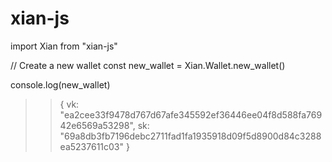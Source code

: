 # xian-js
import Xian from "xian-js"

// Create a new wallet
const new_wallet = Xian.Wallet.new_wallet()

console.log(new_wallet)

>>  {
        vk: "ea2cee33f9478d767d67afe345592ef36446ee04f8d588fa76942e6569a53298",
        sk: "69a8db3fb7196debc2711fad1fa1935918d09f5d8900d84c3288ea5237611c03"
    }
